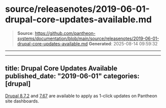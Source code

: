 # source/releasenotes/2019-06-01-drupal-core-updates-available.md

> **Source**: https://github.com/pantheon-systems/documentation/blob/main/source/releasenotes/2019-06-01-drupal-core-updates-available.md
> **Generated**: 2025-08-14 09:59:32

---

---
title: Drupal Core Updates Available
published_date: "2019-06-01"
categories: [drupal]
---
[Drupal 8.7.2](https://www.drupal.org/project/drupal/releases/8.7.2) and [7.67](https://www.drupal.org/project/drupal/releases/7.67) are available to apply as 1-click updates on Pantheon site dashboards.

